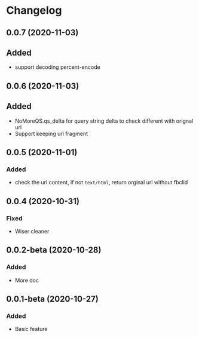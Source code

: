 # Changelog

## 0.0.7 (2020-11-03)
## Added
+ support decoding percent-encode

## 0.0.6 (2020-11-03)
## Added
+ NoMoreQS.qs_delta for query string delta to check different with orignal url
+ Support keeping url fragment

## 0.0.5 (2020-11-01)
### Added
+ check the url content, if not `text/html`, return orginal url without fbclid

## 0.0.4 (2020-10-31)
### Fixed
+ Wiser cleaner

## 0.0.2-beta (2020-10-28)
### Added
+ More doc

## 0.0.1-beta (2020-10-27)

### Added
+ Basic feature